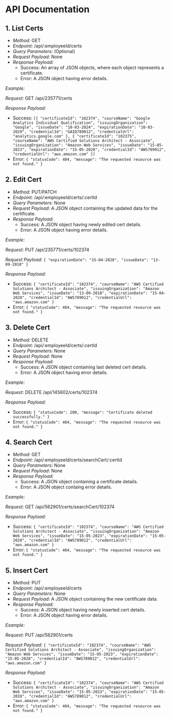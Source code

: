 # API Documentation

## 1. List Certs
- *Method:* GET
- *Endpoint:* /api/:employeeId/certs
- *Query Parameters:* (Optional)
- *Request Payload:* None
- *Response Payload:* 
  - Success: An array of JSON objects, where each object represents a certificate.
  - Error: A JSON object having error details.

*Example:*

*Request:*
GET /api/235771/certs

*Response Payload:* 
- Success: `[{
    "certificateId": "102374",
    "courseName": "Google Analytics Individual Qualification",
    "issuingOrganization": "Google",
    "issueDate": "10-03-2024",
    "expirationDate": "10-03-2029",
    "credentialId": "GAIQ789012",
    "credentialUrl": "analytics.google.com"
  },
  {
    "certificateId": "102375",
      "courseName": "AWS Certified Solutions Architect - Associate",
      "issuingOrganization": "Amazon Web Services",
      "issueDate": "15-05-2023",
      "expirationDate": "15-05-2028",
      "credentialId": "AWS789012",
      "credentialUrl": "aws.amazon.com"
  }]`
- Error: `{
  "statusCode": 404,
  "message": "The requested resource was not found."
}`


## 2. Edit Cert
- *Method:* PUT/PATCH
- *Endpoint:* /api/:employeeId/certs/:certId
- *Query Parameters:* None
- *Request Payload:* A JSON object containing the updated data for the certificate.
- *Response Payload:* 
  - Success: A JSON object having newly edited cert details.
  - Error: A JSON object having error details.

*Example:*

*Request:*
PUT /api/235771/certs/102374

*Request Payload:*
`{
  "expirationDate": "15-04-2028",
  "issueDate": "13-09-2018"
}`

*Response Payload:*
- Success: `{
    "certificateId": "102374",
    "courseName": "AWS Certified Solutions Architect - Associate",
    "issuingOrganization": "Amazon Web Services",
    "issueDate": "13-09-2018",
    "expirationDate": "15-04-2028",
    "credentialId": "AWS789012",
    "credentialUrl": "aws.amazon.com"
  }`
- Error: `{
  "statusCode": 404,
  "message": "The requested resource was not found."
}`


## 3. Delete Cert
- *Method:* DELETE
- *Endpoint:* /api/:employeeId/certs/:certId
- *Query Parameters:* None
- *Request Payload:* None
- *Response Payload:* 
  - Success: A JSON object containing last deleted cert details.
  - Error: A JSON object having error details. 

*Example:*

*Request:*
DELETE /api/145602/certs/102374

*Response Payload:*
- Success: `{
  "statusCode": 200,
  "message": "Certificate deleted successfully."
}`
- Error: `{
  "statusCode": 404,
  "message": "The requested resource was not found."
}`


## 4. Search Cert
- *Method:* GET
- *Endpoint:* /api/:employeeId/certs/searchCert/:certId
- *Query Parameters:* None
- *Request Payload:* None
- *Response Payload:* 
  - Success: A JSON object containing a certificate details.
  - Error: A JSON object containg error details.

*Example:*

*Request:*
GET /api/562901/certs/searchCert/102374

*Response Payload:*
- Success: `{
    "certificateId": "102374",
    "courseName": "AWS Certified Solutions Architect - Associate",
    "issuingOrganization": "Amazon Web Services",
    "issueDate": "15-05-2023",
    "expirationDate": "15-05-2028",
    "credentialId": "AWS789012",
    "credentialUrl": "aws.amazon.com"
}`
- Error: `{
  "statusCode": 404,
  "message": "The requested resource was not found."
}`


## 5. Insert Cert
- *Method:* PUT
- *Endpoint:* /api/:employeeId/certs
- *Query Parameters:* None
- *Request Payload:* A JSON object containing the new certificate data.
- *Response Payload:* 
  - Success: A JSON object having newly inserted cert details.
  - Error: A JSON object having error details.

*Example:*

*Request:*
PUT /api/562901/certs

*Request Payload:* `{
    "certificateId": "102374",
    "courseName": "AWS Certified Solutions Architect - Associate",
    "issuingOrganization": "Amazon Web Services",
    "issueDate": "15-05-2023",
    "expirationDate": "15-05-2028",
    "credentialId": "AWS789012",
    "credentialUrl": "aws.amazon.com"
}`

*Response Payload:*
- Success: `{
    "certificateId": "102374",
    "courseName": "AWS Certified Solutions Architect - Associate",
    "issuingOrganization": "Amazon Web Services",
    "issueDate": "15-05-2023",
    "expirationDate": "15-05-2028",
    "credentialId": "AWS789012",
    "credentialUrl": "aws.amazon.com"
}`
- Error: `{
  "statusCode": 404,
  "message": "The requested resource was not found."
}`